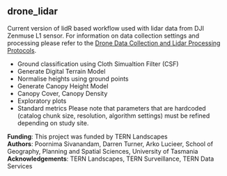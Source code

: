 ## drone_lidar
Current version of lidR based workflow used with lidar data from DJI Zenmuse L1 sensor. For information on data collection settings and processing please refer to the [Drone Data Collection and Lidar Processing Protocols](https://www.tern.org.au/field-survey-apps-and-protocols/). 
 
 -   Ground classification using Cloth Simualtion Filter (CSF) 
-   Generate Digital Terrain Model
-   Normalise heights using ground points
-   Generate Canopy Height Model 
-   Canopy Cover, Canopy Density
-   Exploratory plots
-   Standard metrics
Please note that parameters that are hardcoded (catalog chunk size, resolution, algorithm settings) must be refined depending on study site.

**Funding**: This project was funded by TERN Landscapes  
**Authors**: Poornima Sivanandam, Darren Turner, Arko Lucieer, School of Geography, Planning and Spatial Sciences, University of Tasmania  
**Acknowledgements**: TERN Landscapes, TERN Surveillance, TERN Data Services

